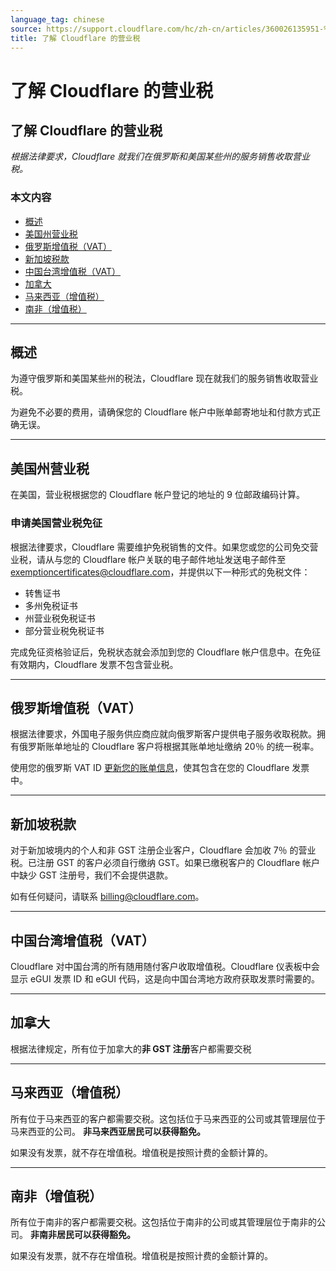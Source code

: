 ```yaml
---
language_tag: chinese
source: https://support.cloudflare.com/hc/zh-cn/articles/360026135951-%E4%BA%86%E8%A7%A3-Cloudflare-%E7%9A%84%E8%90%A5%E4%B8%9A%E7%A8%8E
title: 了解 Cloudflare 的营业税
---
```


# 了解 Cloudflare 的营业税

## 了解 Cloudflare 的营业税

_根据法律要求，Cloudflare 就我们在俄罗斯和美国某些州的服务销售收取营业税。_

### 本文内容

-   [概述](https://support.cloudflare.com/hc/zh-cn/articles/360026135951-%E4%BA%86%E8%A7%A3-Cloudflare-%E7%9A%84%E8%90%A5%E4%B8%9A%E7%A8%8E#2m7RT6AI5qBkB0YWwioCRx)
-   [美国州营业税](https://support.cloudflare.com/hc/zh-cn/articles/360026135951-%E4%BA%86%E8%A7%A3-Cloudflare-%E7%9A%84%E8%90%A5%E4%B8%9A%E7%A8%8E#2IBuAhhkbLxTr39W79THGy)
-   [俄罗斯增值税（VAT）](https://support.cloudflare.com/hc/zh-cn/articles/360026135951-%E4%BA%86%E8%A7%A3-Cloudflare-%E7%9A%84%E8%90%A5%E4%B8%9A%E7%A8%8E#2oyOmMH4GOhfpEIWEZ6ETG)
-   [新加坡税款](https://support.cloudflare.com/hc/zh-cn/articles/360026135951-%E4%BA%86%E8%A7%A3-Cloudflare-%E7%9A%84%E8%90%A5%E4%B8%9A%E7%A8%8E#h_6rIxZ29oODYgA0QTsAFcdY)
-   [中国台湾增值税（VAT）](https://support.cloudflare.com/hc/zh-cn/articles/360026135951-%E4%BA%86%E8%A7%A3-Cloudflare-%E7%9A%84%E8%90%A5%E4%B8%9A%E7%A8%8E#h_5zS6KgfWKKmApDRspDervs)
-   [加拿大](https://support.cloudflare.com/hc/zh-cn/articles/360026135951-%E4%BA%86%E8%A7%A3-Cloudflare-%E7%9A%84%E8%90%A5%E4%B8%9A%E7%A8%8E#h_2g8xEPCRENGw1vHq2eqhxM)
-   [马来西亚（增值税）](https://support.cloudflare.com/hc/zh-cn/articles/360026135951-%E4%BA%86%E8%A7%A3-Cloudflare-%E7%9A%84%E8%90%A5%E4%B8%9A%E7%A8%8E#h_1XGrVKaJIcMmUJeTosjzfY)
-   [南非（增值税）](https://support.cloudflare.com/hc/zh-cn/articles/360026135951-%E4%BA%86%E8%A7%A3-Cloudflare-%E7%9A%84%E8%90%A5%E4%B8%9A%E7%A8%8E#h_2xoVLGAGGiTHeaDNhUbU0S)

___

## 概述

为遵守俄罗斯和美国某些州的税法，Cloudflare 现在就我们的服务销售收取营业税。

为避免不必要的费用，请确保您的 Cloudflare 帐户中账单邮寄地址和付款方式正确无误。

___

## 美国州营业税

在美国，营业税根据您的 Cloudflare 帐户登记的地址的 9 位邮政编码计算。

### 申请美国营业税免征

根据法律要求，Cloudflare 需要维护免税销售的文件。如果您或您的公司免交营业税，请从与您的 Cloudflare 帐户关联的电子邮件地址发送电子邮件至 exemptioncertificates@cloudflare.com，并提供以下一种形式的免税文件：

-   转售证书
-   多州免税证书
-   州营业税免税证书
-   部分营业税免税证书

完成免征资格验证后，免税状态就会添加到您的 Cloudflare 帐户信息中。在免征有效期内，Cloudflare 发票不包含营业税。

___

## 俄罗斯增值税（VAT）

根据法律要求，外国电子服务供应商应就向俄罗斯客户提供电子服务收取税款。拥有俄罗斯账单地址的 Cloudflare 客户将根据其账单地址缴纳 20％ 的统一税率。

使用您的俄罗斯 VAT ID [更新您的账单信息](https://support.cloudflare.com/hc/articles/200170236/#12345682)，使其包含在您的 Cloudflare 发票中。

___

## 新加坡税款

对于新加坡境内的个人和非 GST 注册企业客户，Cloudflare 会加收 7％ 的营业税。已注册 GST 的客户必须自行缴纳 GST。如果已缴税客户的 Cloudflare 帐户中缺少 GST 注册号，我们不会提供退款。

如有任何疑问，请联系 billing@cloudflare.com。

___

## 中国台湾增值税（VAT）

Cloudflare 对中国台湾的所有随用随付客户收取增值税。Cloudflare 仪表板中会显示 eGUI 发票 ID 和 eGUI 代码，这是向中国台湾地方政府获取发票时需要的。

___

## 加拿大

根据法律规定，所有位于加拿大的**非 GST 注册**客户都需要交税

___

## 马来西亚（增值税）

所有位于马来西亚的客户都需要交税。这包括位于马来西亚的公司或其管理层位于马来西亚的公司。 **非马来西亚居民可以获得豁免。**

如果没有发票，就不存在增值税。增值税是按照计费的金额计算的。

___

## 南非（增值税）

所有位于南非的客户都需要交税。这包括位于南非的公司或其管理层位于南非的公司。 **非南非居民可以获得豁免。**

如果没有发票，就不存在增值税。增值税是按照计费的金额计算的。
